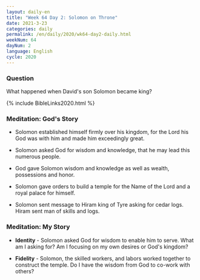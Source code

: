 ```yaml
---
layout: daily-en
title: "Week 64 Day 2: Solomon on Throne"
date: 2021-3-23 
categories: daily
permalink: /en/daily/2020/wk64-day2-daily.html
weekNum: 64
dayNum: 2
language: English
cycle: 2020
---
```


### Question     
What happened when David's son Solomon became king?

{% include BibleLinks2020.html %} 

### Meditation: God's Story   
+ Solomon established himself firmly over his kingdom, for the Lord his God was with him and made him exceedingly great. 

+ Solomon asked God for wisdom and knowledge, that he may lead this numerous people. 

+ God gave Solomon wisdom and knowledge as well as wealth, possessions and honor. 

+ Solomon gave orders to build a temple for the Name of the Lord and a royal palace for himself. 

+ Solomon sent message to Hiram king of Tyre asking for cedar logs. Hiram sent man of skills and logs. 

### Meditation: My Story   
+ **Identity** - Solomon asked God for wisdom to enable him to serve. What am I asking for? Am I focusing on my own desires or God's kingdom? 

+ **Fidelity** - Solomon, the skilled workers, and labors worked together to construct the temple. Do I have the wisdom from God to co-work with others? 